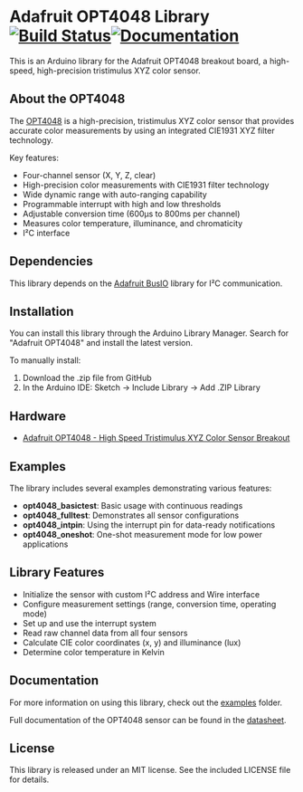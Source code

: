 # Adafruit OPT4048 Library [![Build Status](https://github.com/adafruit/Adafruit_OPT4048/workflows/Arduino%20Library%20CI/badge.svg)](https://github.com/adafruit/Adafruit_OPT4048/actions)[![Documentation](https://github.com/adafruit/ci-arduino/blob/master/assets/doxygen_badge.svg)](http://adafruit.github.io/Adafruit_OPT4048/html/index.html)

This is an Arduino library for the Adafruit OPT4048 breakout board, a high-speed, high-precision tristimulus XYZ color sensor.

## About the OPT4048

The [OPT4048](https://www.adafruit.com/products/6334) is a high-precision, tristimulus XYZ color sensor that provides accurate color measurements by using an integrated CIE1931 XYZ filter technology. 

Key features:
* Four-channel sensor (X, Y, Z, clear)
* High-precision color measurements with CIE1931 filter technology
* Wide dynamic range with auto-ranging capability
* Programmable interrupt with high and low thresholds
* Adjustable conversion time (600μs to 800ms per channel)
* Measures color temperature, illuminance, and chromaticity
* I²C interface

## Dependencies

This library depends on the [Adafruit BusIO](https://github.com/adafruit/Adafruit_BusIO) library for I²C communication.

## Installation

You can install this library through the Arduino Library Manager. Search for "Adafruit OPT4048" and install the latest version.

To manually install:
1. Download the .zip file from GitHub
2. In the Arduino IDE: Sketch -> Include Library -> Add .ZIP Library

## Hardware

* [Adafruit OPT4048 - High Speed Tristimulus XYZ Color Sensor Breakout](https://www.adafruit.com/products/6334)

## Examples

The library includes several examples demonstrating various features:

* **opt4048_basictest**: Basic usage with continuous readings
* **opt4048_fulltest**: Demonstrates all sensor configurations
* **opt4048_intpin**: Using the interrupt pin for data-ready notifications
* **opt4048_oneshot**: One-shot measurement mode for low power applications

## Library Features

* Initialize the sensor with custom I²C address and Wire interface
* Configure measurement settings (range, conversion time, operating mode)
* Set up and use the interrupt system
* Read raw channel data from all four sensors
* Calculate CIE color coordinates (x, y) and illuminance (lux)
* Determine color temperature in Kelvin

## Documentation

For more information on using this library, check out the [examples](/examples) folder.

Full documentation of the OPT4048 sensor can be found in the [datasheet](https://www.ti.com/lit/ds/symlink/opt4048.pdf).

## License

This library is released under an MIT license. See the included LICENSE file for details.
